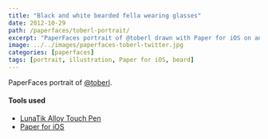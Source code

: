 ```yaml
---
title: "Black and white bearded fella wearing glasses"
date: 2012-10-29
path: /paperfaces/toberl-portrait/
excerpt: "PaperFaces portrait of @toberl drawn with Paper for iOS on an iPad."
image: ../../images/paperfaces-toberl-twitter.jpg
categories: [paperfaces]
tags: [portrait, illustration, Paper for iOS, beard]
---
```


PaperFaces portrait of [@toberl](https://twitter.com/toberl).

#### Tools used

- [LunaTik Alloy Touch Pen](https://www.amazon.com/gp/product/B00821TR7G/ref=as_li_ss_tl?ie=UTF8&tag=mademist-20&linkCode=as2&camp=1789&creative=390957&creativeASIN=B00821TR7G)
- [Paper for iOS](https://paper.bywetransfer.com/)
